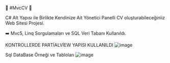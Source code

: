 :high_brightness:	#MvcCV :high_brightness:	

C# Alt Yapısı ile Birlikte Kendinize Ait Yönetici Panelli CV oluşturabileceğiniiz Web Sitesi Projesi.

:arrow_right: Mvc5, Linq Sorgulamaları ve SQL Veri Tabanı Kullanıldı.


KONTROLLERDE PARTİALVİEW YAPISI KULLANILDI
![image](https://user-images.githubusercontent.com/108076393/213753299-1acb7266-81cf-4697-8b9d-c3075ccb667f.png)


Sql DataBase Örneği ve Tabloları
![image](https://user-images.githubusercontent.com/108076393/213753634-c64ab5bd-d6b7-48d5-b248-b02b31df3544.png)







